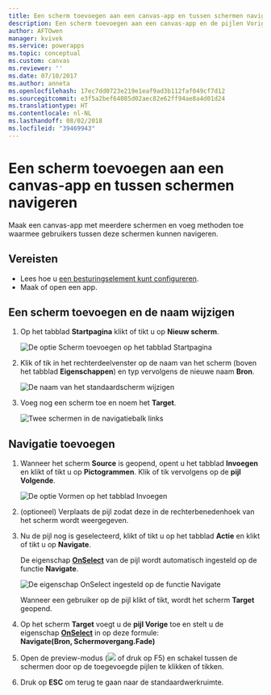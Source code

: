 ```yaml
---
title: Een scherm toevoegen aan een canvas-app en tussen schermen navigeren | Microsoft Docs
description: Een scherm toevoegen aan een canvas-app en de pijlen Vorige en Volgende gebruiken om in PowerApps tussen schermen te navigeren
author: AFTOwen
manager: kvivek
ms.service: powerapps
ms.topic: conceptual
ms.custom: canvas
ms.reviewer: ''
ms.date: 07/10/2017
ms.author: anneta
ms.openlocfilehash: 17ec7dd0723e219e1eaf9ad3b112faf049cf7d12
ms.sourcegitcommit: e3f5a2bef64085d02aec82e62ff94ae8a4d01d24
ms.translationtype: HT
ms.contentlocale: nl-NL
ms.lasthandoff: 08/02/2018
ms.locfileid: "39469943"
---
```

# <a name="add-a-screen-to-a-canvas-app-and-navigate-between-screens"></a>Een scherm toevoegen aan een canvas-app en tussen schermen navigeren

Maak een canvas-app met meerdere schermen en voeg methoden toe waarmee gebruikers tussen deze schermen kunnen navigeren.

## <a name="prerequisites"></a>Vereisten

* Lees hoe u [een besturingselement kunt configureren](add-configure-controls.md).
* Maak of open een app.

## <a name="add-and-rename-a-screen"></a>Een scherm toevoegen en de naam wijzigen

1. Op het tabblad **Startpagina** klikt of tikt u op **Nieuw scherm**.

    ![De optie Scherm toevoegen op het tabblad Startpagina](./media/add-screen-context-variables/add-screen.png)

2. Klik of tik in het rechterdeelvenster op de naam van het scherm (boven het tabblad **Eigenschappen**) en typ vervolgens de nieuwe naam **Bron**.

    ![De naam van het standaardscherm wijzigen](./media/add-screen-context-variables/name-source-screen.png)

3. Voeg nog een scherm toe en noem het **Target**.

    ![Twee schermen in de navigatiebalk links](./media/add-screen-context-variables/two-screens-in-nav.png)

## <a name="add-navigation"></a>Navigatie toevoegen
1. Wanneer het scherm **Source** is geopend, opent u het tabblad **Invoegen** en klikt of tikt u op **Pictogrammen**. Klik of tik vervolgens op de **pijl Volgende**.  

    ![De optie Vormen op het tabblad Invoegen](./media/add-screen-context-variables/add-next-arrow.png)

2. (optioneel) Verplaats de pijl zodat deze in de rechterbenedenhoek van het scherm wordt weergegeven.

3. Nu de pijl nog is geselecteerd, klikt of tikt u op het tabblad **Actie** en klikt of tikt u op **Navigate**.

    De eigenschap **[OnSelect](controls/properties-core.md)** van de pijl wordt automatisch ingesteld op de functie **Navigate**.  

    ![De eigenschap OnSelect ingesteld op de functie Navigate](./media/add-screen-context-variables/onselect-default.png)

    Wanneer een gebruiker op de pijl klikt of tikt, wordt het scherm **Target** geopend.

4. Op het scherm **Target** voegt u de **pijl Vorige** toe en stelt u de eigenschap **[OnSelect](controls/properties-core.md)** in op deze formule:
   <br>**Navigate(Bron, Schermovergang.Fade)**

5. Open de preview-modus (![](./media/add-screen-context-variables/preview.png) of druk op F5) en schakel tussen de schermen door op de toegevoegde pijlen te klikken of tikken.

6. Druk op **ESC** om terug te gaan naar de standaardwerkruimte.
